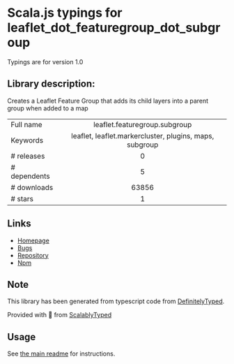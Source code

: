 
# Scala.js typings for leaflet_dot_featuregroup_dot_subgroup

Typings are for version 1.0

## Library description:
Creates a Leaflet Feature Group that adds its child layers into a parent group when added to a map

|                    |                 |
| ------------------ | :-------------: |
| Full name          | leaflet.featuregroup.subgroup |
| Keywords           | leaflet, leaflet.markercluster, plugins, maps, subgroup |
| # releases         | 0 |
| # dependents       | 5 |
| # downloads        | 63856 |
| # stars            | 1 |

## Links
- [Homepage](https://github.com/ghybs/Leaflet.FeatureGroup.SubGroup#readme)
- [Bugs](https://github.com/ghybs/Leaflet.FeatureGroup.SubGroup/issues)
- [Repository](https://github.com/ghybs/Leaflet.FeatureGroup.SubGroup)
- [Npm](https://www.npmjs.com/package/leaflet.featuregroup.subgroup)
    


## Note
This library has been generated from typescript code from [DefinitelyTyped](https://definitelytyped.org).

Provided with :purple_heart: from [ScalablyTyped](https://github.com/oyvindberg/ScalablyTyped)

## Usage
See [the main readme](../../readme.md) for instructions.


